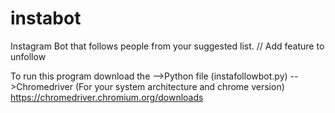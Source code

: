 # instabot
Instagram Bot that follows people from your suggested list.
// Add feature to unfollow



To run this program download the 
      -->Python file (instafollowbot.py)
      -->Chromedriver (For your system architecture and chrome version) 
         https://chromedriver.chromium.org/downloads
